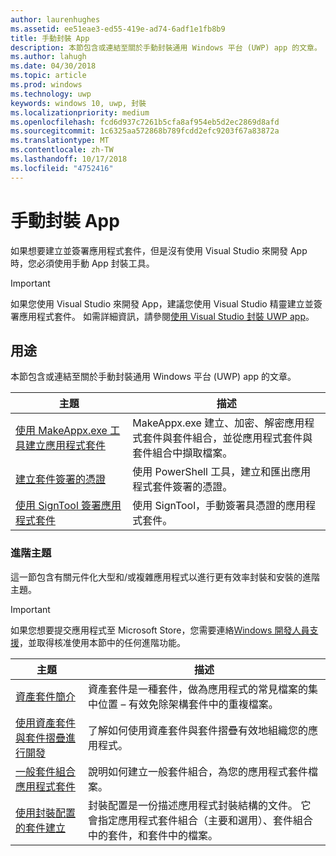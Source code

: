 ```yaml
---
author: laurenhughes
ms.assetid: ee51eae3-ed55-419e-ad74-6adf1e1fb8b9
title: 手動封裝 App
description: 本節包含或連結至關於手動封裝通用 Windows 平台 (UWP) app 的文章。
ms.author: lahugh
ms.date: 04/30/2018
ms.topic: article
ms.prod: windows
ms.technology: uwp
keywords: windows 10, uwp, 封裝
ms.localizationpriority: medium
ms.openlocfilehash: fcd6d937c7261b5cfa8af954eb5d2ec2869d8afd
ms.sourcegitcommit: 1c6325aa572868b789fcdd2efc9203f67a83872a
ms.translationtype: MT
ms.contentlocale: zh-TW
ms.lasthandoff: 10/17/2018
ms.locfileid: "4752416"
---
```

# <a name="manual-app-packaging"></a>手動封裝 App

如果想要建立並簽署應用程式套件，但是沒有使用 Visual Studio 來開發 App 時，您必須使用手動 App 封裝工具。

> [!IMPORTANT] 
> 如果您使用 Visual Studio 來開發 App，建議您使用 Visual Studio 精靈建立並簽署應用程式套件。 如需詳細資訊，請參閱[使用 Visual Studio 封裝 UWP app](https://msdn.microsoft.com/windows/uwp/packaging/packaging-uwp-apps)。

## <a name="purpose"></a>用途

本節包含或連結至關於手動封裝通用 Windows 平台 (UWP) app 的文章。

| 主題 | 描述 |
|-------|-------------|
| [使用 MakeAppx.exe 工具建立應用程式套件](create-app-package-with-makeappx-tool.md) | MakeAppx.exe 建立、加密、解密應用程式套件與套件組合，並從應用程式套件與套件組合中擷取檔案。 |
| [建立套件簽署的憑證](create-certificate-package-signing.md) | 使用 PowerShell 工具，建立和匯出應用程式套件簽署的憑證。 |
| [使用 SignTool 簽署應用程式套件](sign-app-package-using-signtool.md) | 使用 SignTool，手動簽署具憑證的應用程式套件。 |

### <a name="advanced-topics"></a>進階主題

這一節包含有關元件化大型和/或複雜應用程式以進行更有效率封裝和安裝的進階主題。 

> [!IMPORTANT]
> 如果您想要提交應用程式至 Microsoft Store，您需要連絡[Windows 開發人員支援](https://developer.microsoft.com/windows/support)，並取得核准使用本節中的任何進階功能。


| 主題 | 描述 |
|-------|-------------|
| [資產套件簡介](asset-packages.md) | 資產套件是一種套件，做為應用程式的常見檔案的集中位置 – 有效免除架構套件中的重複檔案。 |
| [使用資產套件與套件摺疊進行開發](package-folding.md) | 了解如何使用資產套件與套件摺疊有效地組織您的應用程式。 |
| [一般套件組合應用程式套件](flat-bundles.md) | 說明如何建立一般套件組合，為您的應用程式套件檔案。 |
| [使用封裝配置的套件建立](packaging-layout.md) | 封裝配置是一份描述應用程式封裝結構的文件。 它會指定應用程式套件組合（主要和選用）、套件組合中的套件，和套件中的檔案。 |
